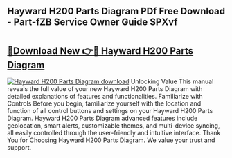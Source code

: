 ## Hayward H200 Parts Diagram PDf Free Download - Part-fZB Service Owner Guide SPXvf

# <h2><a href="http://dfkbay7.blite.top/?on=Hayward+H200+Parts+Diagram">🔗Download New 👉🔴 Hayward H200 Parts Diagram</a></h2>

[![Hayward H200 Parts Diagram download](https://i.imgur.com/lujVjoI.png)](http://dfkbay7.blite.top/?on=Hayward+H200+Parts+Diagram)
Unlocking Value This manual reveals the full value of your new Hayward H200 Parts Diagram with detailed explanations of features and functionalities. Familiarize with Controls Before you begin, familiarize yourself with the location and function of all control buttons and settings on your Hayward H200 Parts Diagram. Hayward H200 Parts Diagram advanced features include geolocation, smart alerts, customizable themes, and multi-device syncing, all easily controlled through the user-friendly and intuitive interface. Thank You for Choosing Hayward H200 Parts Diagram. We value your trust and support.
